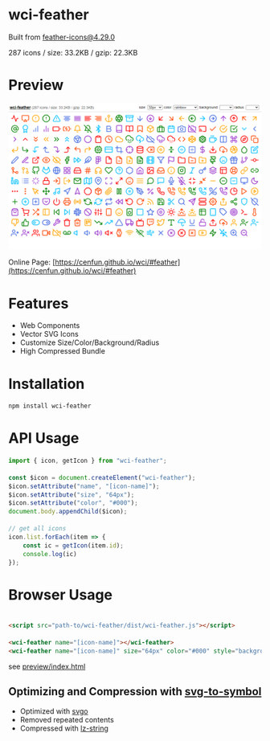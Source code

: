 # wci-feather
Built from [feather-icons@4.29.0](https://github.com/feathericons/feather)  

287 icons / size: 33.2KB / gzip: 22.3KB  



# Preview
![screenshot](preview/screenshot.png)

Online Page: [https://cenfun.github.io/wci/#feather](https://cenfun.github.io/wci/#feather)

# Features
* Web Components
* Vector SVG Icons 
* Customize Size/Color/Background/Radius
* High Compressed Bundle
# Installation
```sh
npm install wci-feather
```
# API Usage
```js
import { icon, getIcon } from "wci-feather";

const $icon = document.createElement("wci-feather");
$icon.setAttribute("name", "[icon-name]");
$icon.setAttribute("size", "64px");
$icon.setAttribute("color", "#000");
document.body.appendChild($icon);

// get all icons
icon.list.forEach(item => {
    const ic = getIcon(item.id);
    console.log(ic)
});
```
# Browser Usage
```html

<script src="path-to/wci-feather/dist/wci-feather.js"></script>

<wci-feather name="[icon-name]"></wci-feather>
<wci-feather name="[icon-name]" size="64px" color="#000" style="background:#f5f5f5;"></wci-feather>
```
see [preview/index.html](preview/index.html)

## Optimizing and Compression with [svg-to-symbol](https://github.com/cenfun/svg-to-symbol)
* Optimized with [svgo](https://github.com/svg/svgo)
* Removed repeated contents
* Compressed with [lz-string](https://github.com/pieroxy/lz-string)